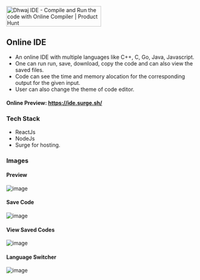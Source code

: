 <a href="https://www.producthunt.com/posts/dhwaj-ide?utm_source=badge-featured&utm_medium=badge&utm_souce=badge-dhwaj-ide" target="_blank"><img src="https://api.producthunt.com/widgets/embed-image/v1/featured.svg?post_id=321857&theme=dark" alt="Dhwaj IDE - Compile and Run the code with Online Compiler | Product Hunt" style="width: 250px; height: 54px;" width="250" height="54" /></a>

## Online IDE
- An online IDE with multiple languages like C++, C, Go, Java, Javascript. 
- One can run run, save, download, copy the code and can also view the saved files.
- Code can see the time and memory alocation for the corresponding output for the given input.
- User can also change the theme of code editor.

#### Online Preview: https://ide.surge.sh/

### Tech Stack
- ReactJs
- NodeJs
- Surge for hosting.

### Images
#### Preview
![image](https://user-images.githubusercontent.com/57860123/130363163-e5b2cc29-3f77-4514-9fbe-b429f8ee37d4.png)
#### Save Code
![image](https://user-images.githubusercontent.com/57860123/130363226-29147677-f8ab-4cbb-962f-3b6e357d0dd0.png)
#### View Saved Codes
![image](https://user-images.githubusercontent.com/57860123/130363214-4c1f471c-e708-44be-aeb6-295b3bfb3562.png)
#### Language Switcher
![image](https://user-images.githubusercontent.com/57860123/130363243-3228a66f-6d66-4ad6-9fe6-52fb3e458b88.png)
